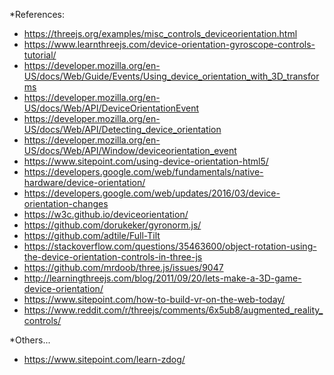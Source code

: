 *References:
* https://threejs.org/examples/misc_controls_deviceorientation.html
* https://www.learnthreejs.com/device-orientation-gyroscope-controls-tutorial/
* https://developer.mozilla.org/en-US/docs/Web/Guide/Events/Using_device_orientation_with_3D_transforms
* https://developer.mozilla.org/en-US/docs/Web/API/DeviceOrientationEvent
* https://developer.mozilla.org/en-US/docs/Web/API/Detecting_device_orientation
* https://developer.mozilla.org/en-US/docs/Web/API/Window/deviceorientation_event
* https://www.sitepoint.com/using-device-orientation-html5/
* https://developers.google.com/web/fundamentals/native-hardware/device-orientation/
* https://developers.google.com/web/updates/2016/03/device-orientation-changes
* https://w3c.github.io/deviceorientation/
* https://github.com/dorukeker/gyronorm.js/
* https://github.com/adtile/Full-Tilt
* https://stackoverflow.com/questions/35463600/object-rotation-using-the-device-orientation-controls-in-three-js
* https://github.com/mrdoob/three.js/issues/9047
* http://learningthreejs.com/blog/2011/09/20/lets-make-a-3D-game-device-orientation/
* https://www.sitepoint.com/how-to-build-vr-on-the-web-today/
* https://www.reddit.com/r/threejs/comments/6x5ub8/augmented_reality_controls/

*Others...
* https://www.sitepoint.com/learn-zdog/

